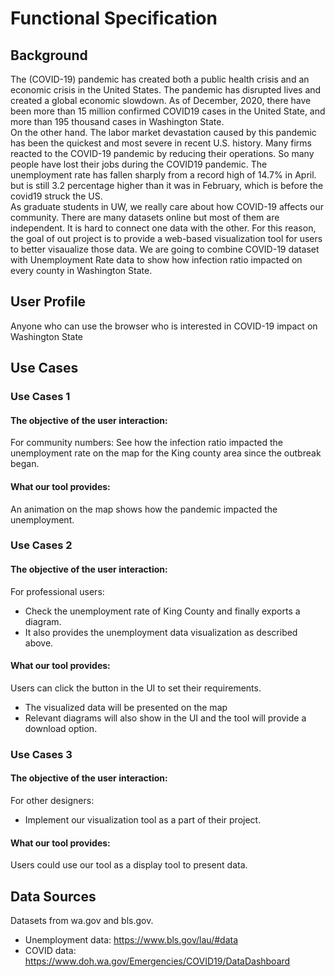# Functional Specification
## Background
The (COVID-19) pandemic has created both a public health crisis and an economic crisis in the United States. The pandemic has disrupted lives and created a global economic slowdown. As of December, 2020, there have been more than 15 million confirmed COVID19 cases in the United State, and more than 195 thousand cases in Washington State.   
On the other hand. The labor market devastation caused by this pandemic has been the quickest and most severe in recent U.S. history. Many firms reacted to the COVID-19 pandemic by reducing their operations. So many people have lost their jobs during the COVID19 pandemic. The unemployment rate has fallen sharply from a record high of 14.7% in April. but is still 3.2 percentage higher than it was in February, which is before the covid19 struck the US.  
As graduate students in UW, we really care about how COVID-19 affects our community. There are many datasets online but most of them are independent. It is hard to connect one data with the other. For this reason, the goal of out project is to provide a web-based visualization tool for users to better visaualize those data. We are going to combine COVID-19 dataset with Unemployment Rate data to show how infection ratio impacted on every county in Washington State.

## User Profile
Anyone who can use the browser who is interested in COVID-19 impact on Washington State

## Use Cases
### Use Cases 1
#### The objective of the user interaction: 
For community numbers:
See how the infection ratio impacted the unemployment rate on the map for the King county area since the outbreak began. 
#### What our tool provides: 
An animation on the map shows how the pandemic impacted the unemployment.

### Use Cases 2
#### The objective of the user interaction: 
For professional users: 
* Check the unemployment rate of King County and finally exports a diagram. 
* It also provides the unemployment data visualization as described above.
#### What our tool provides:
Users can click the button in the UI to set their requirements. 
* The visualized data will be presented on the map
* Relevant diagrams will also show in the UI and the tool will provide a download option.  

### Use Cases 3
#### The objective of the user interaction: 
For other designers:
* Implement our visualization tool as a part of their project.
#### What our tool provides:
Users could use our tool as a display tool to present data.

## Data Sources
Datasets from wa.gov and bls.gov.
* Unemployment data:
https://www.bls.gov/lau/#data
* COVID data:
https://www.doh.wa.gov/Emergencies/COVID19/DataDashboard
